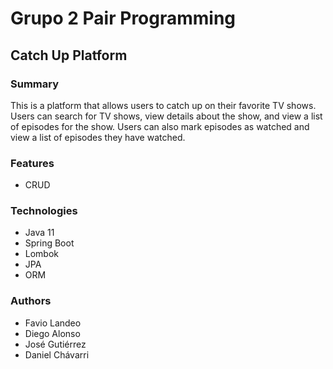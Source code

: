 # Grupo 2 Pair Programming

## Catch Up Platform

### Summary

This is a platform that allows users to catch up on their favorite TV shows. Users can search for TV shows, view details about the show, and view a list of episodes for the show. Users can also mark episodes as watched and view a list of episodes they have watched.

### Features

- CRUD

### Technologies

- Java 11
- Spring Boot
- Lombok
- JPA
- ORM

### Authors

- Favio Landeo
- Diego Alonso
- José Gutiérrez
- Daniel Chávarri